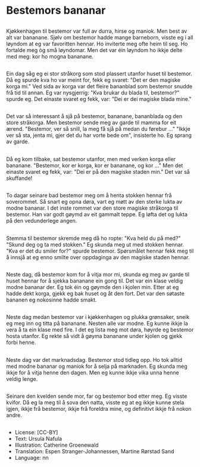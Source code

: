 # Bestemors bananar

##
Kjøkkenhagen til bestemor var full av durra, hirse og maniok. Men best av alt var bananane. Sjølv om bestemor hadde mange barneborn, visste eg i all løyndom at eg var favoritten hennar. Ho inviterte meg ofte heim til seg. Ho fortalde meg òg små løyndomar. Men det var éin løyndom ho ikkje delte med meg: kor ho mogna bananane.

##
Ein dag såg eg ei stor stråkorg som stod plassert utanfor huset til bestemor. Då eg spurde kva ho var meint for, fekk eg svaret: "Det er den magiske korga mi." Ved sida av korga var det fleire bananblad som bestemor snudde frå tid til annan. Eg var nysgjerrig: "Kva brukar du blada til, bestemor?" spurde eg. Det einaste svaret eg fekk, var: "Dei er dei magiske blada mine."

##
Det var så interessant å sjå på bestemor, bananane, bananblada og den store stråkorga. Men bestemor sende meg av garde til mamma for eit ærend. "Bestemor, ver så snill, la meg få sjå på medan du førebur ..." "Ikkje ver så sta, jenta mi, gjer det du har vorte bede om", insisterte ho. Eg sprang av garde.

##
Då eg kom tilbake, sat bestemor utanfor, men med verken korga eller bananane. "Bestemor, kor er korga, kor er bananane, og kor ..." Men det einaste svaret eg fekk, var: "Dei er på den magiske staden min." Det var så skuffande!

##
To dagar seinare bad bestemor meg om å henta stokken hennar frå soverommet. Så snart eg opna døra, vart eg møtt av den sterke lukta av modne bananar. I det inste rommet var den store magiske stråkorga til bestemor. Han var godt gøymd av eit gammalt teppe. Eg løfta det og lukta på den vedunderlege angen.

##
Stemma til bestemor skremde meg då ho ropte: "Kva held du på med?" "Skund deg og ta med stokken." Eg skunda meg ut med stokken hennar. "Kva er det du smiler for?" spurde bestemor. Spørsmålet hennar fekk meg til å innsjå at eg enno smilte over oppdaginga av den magiske staden hennar.

##
Neste dag, då bestemor kom for å vitja mor mi, skunda eg meg av garde til huset hennar for å sjekka bananane ein gong til. Det var ein klase veldig modne bananar der. Eg tok éin og gøymde den i kjolen min. Etter at eg hadde dekt korga, gjekk eg bak huset og åt den fort. Det var den søtaste bananen eg nokosinne hadde smakt.

##
Neste dag medan bestemor var i kjøkkenhagen og plukka grønsaker, sneik eg meg inn og titta på bananane. Nesten alle var modne. Eg kunne ikkje la vera å ta ein klase med fire. I det eg lista meg mot døra, høyrde eg bestemor hosta utanfor. Eg rekte så vidt å gøyma bananane under kjolen og gjekk forbi henne.

##
Neste dag var det marknadsdag. Bestemor stod tidleg opp. Ho tok alltid med modne bananar og maniok for å selja på marknaden. Eg skunda meg ikkje for å vitja henne den dagen. Men eg kunne ikkje vika unna henne veldig lenge.

##
Seinare den kvelden sende mor, far og bestemor bod etter meg. Eg visste kvifor. Då eg la meg til å sova den natta, visste eg at eg ikkje kunne stela igjen, ikkje frå bestemor, ikkje frå foreldra mine, og definitivt ikkje frå nokon andre.

##
* License: [CC-BY]
* Text: Ursula Nafula
* Illustration: Catherine Groenewald
* Translation: Espen Stranger-Johannessen, Martine Rørstad Sand
* Language: nn
